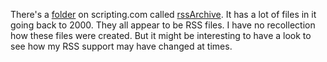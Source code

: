 There's a <a href="http://scripting.com/rssArchive/">folder</a> on scripting.com called <a href="http://scripting.com/misc/rssArchive.zip">rssArchive</a>. It has a lot of files in it going back to 2000. They all appear to be RSS files. I have no recollection how these files were created. But it might be interesting to have a look to see how my RSS support may have changed at times. 
